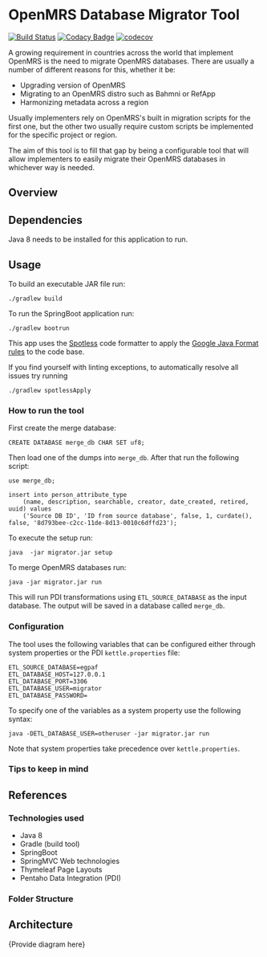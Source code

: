 # OpenMRS Database Migrator Tool

[![Build Status](https://travis-ci.com/esaude/openmrs-database-migrator.svg?branch=master)](https://travis-ci.com/esaude/openmrs-database-migrator) [![Codacy Badge](https://api.codacy.com/project/badge/Grade/4b76ce9cc36f41abaa078b07182f0a24)](https://app.codacy.com/app/esaude-epts/openmrs-database-migrator?utm_source=github.com&utm_medium=referral&utm_content=esaude/openmrs-database-migrator&utm_campaign=Badge_Grade_Dashboard) [![codecov](https://codecov.io/gh/esaude/openmrs-database-migrator/branch/master/graph/badge.svg)](https://codecov.io/gh/esaude/openmrs-database-migrator)



A growing requirement in countries across the world that implement OpenMRS is the need to migrate OpenMRS databases. There are usually a number of different reasons for this, whether it be:
* Upgrading version of OpenMRS
* Migrating to an OpenMRS distro such as Bahmni or RefApp
* Harmonizing metadata across a region

Usually implementers rely on OpenMRS's built in migration scripts for the first one, but the other two usually require custom scripts be implemented for the specific project or region.

The aim of this tool is to fill that gap by being a configurable tool that will allow implementers to easily migrate their OpenMRS databases in whichever way is needed.

## Overview

## Dependencies

Java 8 needs to be installed for this application to run.

## Usage

To build an executable JAR file run: 

```
./gradlew build
```

To run the SpringBoot application run: 

```
./gradlew bootrun
```

This app uses the [Spotless](https://github.com/diffplug/spotless/tree/master/plugin-gradle) code formatter to apply the [Google Java Format rules](https://github.com/google/google-java-format) to the code base.

If you find yourself with linting exceptions, to automatically resolve all issues try running 

```
./gradlew spotlessApply
```

### How to run the tool

First create the merge database:

```
CREATE DATABASE merge_db CHAR SET uf8;
```

Then load one of the dumps into `merge_db`. After that run the following script:
```
use merge_db;

insert into person_attribute_type
    (name, description, searchable, creator, date_created, retired, uuid) values
    ('Source DB ID', 'ID from source database', false, 1, curdate(), false, '8d793bee-c2cc-11de-8d13-0010c6dffd23');
```

To execute the setup run:
```
java  -jar migrator.jar setup
```
 
To merge OpenMRS databases run:
```
java -jar migrator.jar run
```

This will run PDI transformations using `ETL_SOURCE_DATABASE` as the input database. The output will be saved in a database called `merge_db`.

### Configuration

The tool uses the following variables that can be configured either through system properties or the PDI `kettle.properties` file:

```
ETL_SOURCE_DATABASE=egpaf
ETL_DATABASE_HOST=127.0.0.1
ETL_DATABASE_PORT=3306
ETL_DATABASE_USER=migrator
ETL_DATABASE_PASSWORD=
```

To specify one of the variables as a system property use the following syntax:

```
java -DETL_DATABASE_USER=otheruser -jar migrator.jar run
```

Note that system properties take precedence over `kettle.properties`.

### Tips to keep in mind

## References

### Technologies used

* Java 8
* Gradle (build tool)
* SpringBoot
* SpringMVC Web technologies
* Thymeleaf Page Layouts
* Pentaho Data Integration (PDI)

### Folder Structure


## Architecture

{Provide diagram here}

